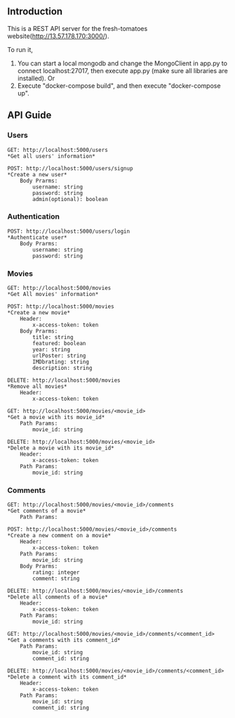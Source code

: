 ## Introduction ##

This is a REST API server for the fresh-tomatoes website(http://13.57.178.170:3000/). 

To run it, 

1. You can start a local mongodb and change the MongoClient in app.py to connect localhost:27017, then execute app.py (make sure all libraries are installed). Or
2. Execute "docker-compose build", and then execute "docker-compose up".

## API Guide ##

### Users ###

	GET: http://localhost:5000/users
	*Get all users' information*
	
	POST: http://localhost:5000/users/signup
	*Create a new user*
		Body Prarms:
			username: string
			password: string
			admin(optional): boolean

### Authentication ###

	POST: http://localhost:5000/users/login
	*Authenticate user*
		Body Prarms:
			username: string
			password: string

### Movies ###

	GET: http://localhost:5000/movies
	*Get All movies' information*
	
	POST: http://localhost:5000/movies
	*Create a new movie*
		Header:
			x-access-token: token
		Body Prarms:
			title: string
			featured: boolean
			year: string
			urlPoster: string
			IMDbrating: string
			description: string
		
	DELETE: http://localhost:5000/movies
	*Remove all movies*
		Header:
			x-access-token: token
	
	GET: http://localhost:5000/movies/<movie_id>
	*Get a movie with its movie_id*
		Path Params:
			movie_id: string
	
	DELETE: http://localhost:5000/movies/<movie_id>
	*Delete a movie with its movie_id*
		Header:
			x-access-token: token
		Path Params:
			movie_id: string

### Comments ###

	GET: http://localhost:5000/movies/<movie_id>/comments
	*Get comments of a movie*
		Path Params:
	
	POST: http://localhost:5000/movies/<movie_id>/comments
	*Create a new comment on a movie*
		Header:
			x-access-token: token
		Path Params:
			movie_id: string
		Body Prarms:
			rating: integer
			comment: string
	
	DELETE: http://localhost:5000/movies/<movie_id>/comments
	*Delete all comments of a movie*
		Header:
			x-access-token: token
		Path Params:
			movie_id: string
	
	GET: http://localhost:5000/movies/<movie_id>/comments/<comment_id>
	*Get a comments with its comment_id*
		Path Params:
			movie_id: string
			comment_id: string
	
	DELETE: http://localhost:5000/movies/<movie_id>/comments/<comment_id>
	*Delete a comment with its comment_id*
		Header:
			x-access-token: token
		Path Params:
			movie_id: string
			comment_id: string
	